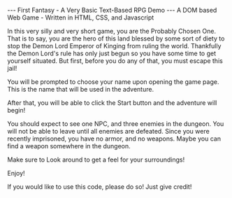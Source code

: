 --- First Fantasy - A Very Basic Text-Based RPG Demo ---
A DOM based Web Game - Written in HTML, CSS, and Javascript

In this very silly and very short game, you are the Probably Chosen One. That is to say, you are the hero of this land blessed by 
some sort of diety to stop the Demon Lord Emperor of Kinging from ruling the world. Thankfully the Demon Lord's rule has only
just begun so you have some time to get yourself situated. But first, before you do any of that, you must escape this jail!

You will be prompted to choose your name upon opening the game page. This is the name that will be used in the adventure.

After that, you will be able to click the Start button and the adventure will begin!

You should expect to see one NPC, and three enemies in the dungeon. You will not be able to leave until all enemies are defeated. 
Since you were recently imprisoned, you have no armor, and no weapons. Maybe you can find a weapon somewhere in the dungeon.

Make sure to Look around to get a feel for your surroundings!

Enjoy!

If you would like to use this code, please do so! Just give credit!
